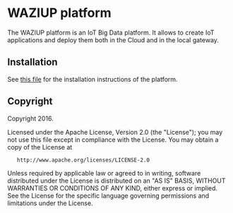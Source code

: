 
WAZIUP platform
===============

The WAZIUP platform is an IoT Big Data platform.
It allows to create IoT applications and deploy them both in the Cloud and in the local gateway.

Installation
------------

See [this file](INSTALL.md) for the installation instructions of the platform.

Copyright
---------

Copyright 2016.

   Licensed under the Apache License, Version 2.0 (the "License");
   you may not use this file except in compliance with the License.
   You may obtain a copy of the License at

       http://www.apache.org/licenses/LICENSE-2.0

   Unless required by applicable law or agreed to in writing, software
   distributed under the License is distributed on an "AS IS" BASIS,
   WITHOUT WARRANTIES OR CONDITIONS OF ANY KIND, either express or implied.
   See the License for the specific language governing permissions and
   limitations under the License.
